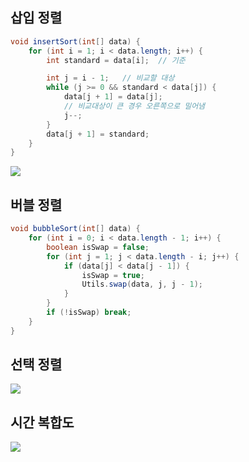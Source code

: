 ## 삽입 정렬
```java
void insertSort(int[] data) {
    for (int i = 1; i < data.length; i++) {
        int standard = data[i];  // 기준

        int j = i - 1;   // 비교할 대상
        while (j >= 0 && standard < data[j]) {
            data[j + 1] = data[j];
            // 비교대상이 큰 경우 오른쪽으로 밀어냄
            j--;
        }
        data[j + 1] = standard;
    }
}
```
![](https://gmlwjd9405.github.io/images/algorithm-insertion-sort/insertion-sort.png)

## 버블 정렬
```java
void bubbleSort(int[] data) {
    for (int i = 0; i < data.length - 1; i++) {
        boolean isSwap = false;
        for (int j = 1; j < data.length - i; j++) {
            if (data[j] < data[j - 1]) {
                isSwap = true;
                Utils.swap(data, j, j - 1);
            }
        }
        if (!isSwap) break;
    }
}
```

## 선택 정렬

![](https://upload.wikimedia.org/wikipedia/commons/9/94/Selection-Sort-Animation.gif)

## 시간 복합도
![](https://gmlwjd9405.github.io/images/algorithm-insertion-sort/sort-time-complexity.png)